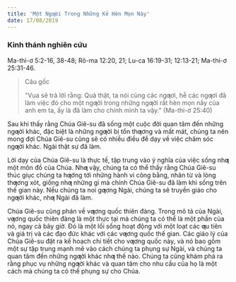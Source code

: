```yaml
---
title: 'Một Ngƣời Trong Những Kẻ Hèn Mọn Này'
date: 17/08/2019
---
```


### Kinh thánh nghiên cứu
Ma-thi-ơ 5:2-16, 38-48; Rô-ma 12:20, 21; Lu-ca 16:19-31; 12:13-21; Ma-thi-ơ 25:31-46.

> <p>Câu gốc</p>
> "Vua sẽ trả lời rằng: Quả thật, ta nói cùng các ngƣơi, hễ các ngƣơi đã làm việc đó cho một ngƣời trong những ngƣời rất hèn mọn nầy của anh em ta, ấy là đã làm cho chính mình ta vậy." (Ma-thi-ơ 25:40)

Sau khi thấy rằng Chúa Giê-su đã sống một cuộc đời quan tâm đến những ngƣời khác, đặc biệt là những ngƣời bị tổn thƣơng và mất mát, chúng ta nên mong đợi Chúa Giê-su cũng sẽ có nhiều điều để dạy về việc chăm sóc ngƣời khác. Ngài thật sự đã làm.

Lời dạy của Chúa Giê-su là thực tế, tập trung vào ý nghĩa của việc sống nhƣ một môn đồ của Chúa. Nhƣ vậy, chúng ta có thể thấy rằng Chúa Giê-su thúc giục chúng ta hƣớng tới những hành vi công bằng, nhân từ và lòng thƣơng xót, giống nhƣ những gì mà chính Chúa Giê-su đã làm khi sống trên thế gian này. Nếu chúng ta noi gƣơng Ngài, chúng ta sẽ truyền giáo cho ngƣời khác, nhƣ Ngài đã làm.

Chúa Giê-su cũng phán về vƣơng quốc thiên đàng. Trong mô tả của Ngài, vƣơng quốc thiên đàng là một thực tại mà chúng ta có thể là một phần của nó, ngay cả bây giờ. Đó là một lối sống hoạt động với một loạt các ƣu tiên và giá trị và các đạo đức khác với các vƣơng quốc thế gian. Các giáo lý của Chúa Giê-su đặt ra kế hoạch chi tiết cho vƣơng quốc này, và nó bao gồm một sự tập trung mạnh mẽ vào cách chúng ta phụng sự Ngài, và chúng ta quan tâm đến những ngƣời khác nhƣ thế nào. Chúng ta cũng khám phá ra rằng phục vụ những ngƣời khác và quan tâm cho nhu cầu của họ là một cách mà chúng ta có thể phụng sự cho Chúa.
